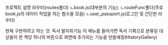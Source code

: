 프로젝트 설명
라우터(routes폴더)
ㄴbook.js(대부분의 기능);
	ㄴrouteFunc폴더(주로 book.js의 데이터 작업을 하는 함수들 모음)
ㄴuser_passport.js(로그인 및 간단한 라우터)

현재 구현하려고 하는 것: 독서 발자취기능
이 메뉴를 들어가면 독서 기록으로 분류된 대상들이 한 책당 하나의 버튼으로 화면에 추가되는 기능을 만들예정(HistoryGallery)

